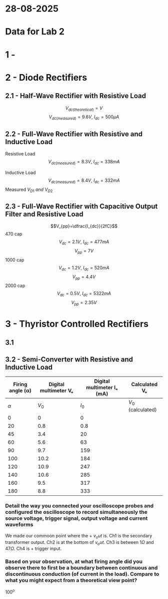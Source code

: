 # 28-08-2025
# Data for Lab 2
# 1 - 
# 2 - Diode Rectifiers
## 2.1 - Half-Wave Rectifier with Resistive Load
$$V_{dc(theoretical)} = V$$
$$V_{dc(measured)}= 9.6V,\:I_{dc}= 500\mu A$$
## 2.2 - Full-Wave Rectifier with Resistive and Inductive Load
Resistive Load
$$V_{dc(measured)}= 8.3V,\:I_{dc}= 338 mA$$

Inductive Load
$$V_{dc(measured)}= 8.4V,\:I_{dc}= 332 mA$$
Measured $V_{D1}\:and\:V_{D2}$

## 2.3 - Full-Wave Rectifier with Capacitive Output Filter and Resistive Load
$$V_{pp}=\dfrac{I_{dc}}{2fC}$$
470 cap
$$V_{dc}=2.1V,\:I_{dc}=477mA$$
$$V_{pp}=7V$$
1000 cap
$$V_{dc}=1.2V,\:I_{dc}=520mA$$
$$V_{pp}=4.4V$$
2000 cap
$$V_{dc}=0.5V,\:I_{dc}=5322mA$$
$$V_{pp}=2.35V$$

# 3 - Thyristor Controlled Rectifiers
## 3.1 
## 3.2 - Semi-Converter with Resistive and Inductive Load

| Firing angle (α) | Digital multimeter Vₒ | Digital multimeter Iₒ (mA) | Calculated Vₒ      |
|------------------|-----------------------|----------------------------|--------------------|
| $\alpha$         | $V_0$                 | $I_0$                      | $V_0$ (calculated) |
| 0                | 0                     | 0                          |                    |
| 20               | 0.8                   | 0.8                        |                    |
| 45               | 3.4                   | 20                         |                    |
| 60               | 5.6                   | 63                         |                    |
| 90               | 9.7                   | 159                        |                    |
| 100              | 10.2                  | 184                        |                    |
| 120              | 10.9                  | 247                        |                    |
| 140              | 10.6                  | 285                        |                    |
| 160              | 9.5                   | 317                        |                    |
| 180              | 8.8                   | 333                        |                    |

### Detail the way you connected your oscilloscope probes and configured the oscilloscope to record simultaneously the source voltage, trigger signal, output voltage and current waveforms

We made our commoon point where the + $v_out$ is. Ch1 is the secondary transformer output. Ch2 is at the bottom of $v_out$. Ch3 is between $1\Omega$ and $47\Omega$. Ch4 is + trigger input.

### Based on your observation, at what firing angle did you observe there to first be a boundary between continuous and discontinuous conduction (of current in the load). Compare to what you might expect from a theoretical view point?

$100^o$
